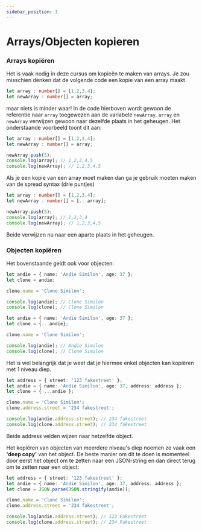 ```yaml
---
sidebar_position: 1
---
```


# Arrays/Objecten kopieren

### Arrays kopiëren

Het is vaak nodig in deze cursus om kopieën te maken van arrays. Je zou misschien denken dat de volgende code een kopie van een array maakt

```typescript
let array : number[] = [1,2,3,4];
let newArray : number[] = array;
```

maar niets is minder waar! In de code hierboven wordt gewoon de referentie naar `array` toegewezen aan de variabele `newArray`. `array` en `newArray` verwijzen gewoon naar dezelfde plaats in het geheugen. Het onderstaande voorbeeld toont dit aan:

```typescript
let array : number[] = [1,2,3,4];
let newArray : number[] = array;

newArray.push(5);
console.log(array); // 1,2,3,4,5
console.log(newArray); // 1,2,3,4,5
```

Als je een kopie van een array moet maken dan ga je gebruik moeten maken van de spread syntax (drie puntjes)

```typescript
let array : number[] = [1,2,3,4];
let newArray : number[] = [...array];

newArray.push(5);
console.log(array); // 1,2,3,4
console.log(newArray); // 1,2,3,4,5
```

Beide verwijzen nu naar een aparte plaats in het geheugen.

### Objecten kopiëren

Het bovenstaande geldt ook voor objecten:&#x20;

```typescript
let andie = { name: 'Andie Similon', age: 37 };
let clone = andie;

clone.name = 'Clone Similon';

console.log(andie); // Clone Similon
console.log(clone); // Clone Similon
```

```typescript
let andie = { name: 'Andie Similon', age: 37 };
let clone = {...andie};

clone.name = 'Clone Similon';

console.log(andie); // Andie Similon
console.log(clone); // Clone Similon
```

Het is wel belangrijk dat je weet dat je hiermee enkel objecten kan kopiëren met 1 niveau diep.

```typescript
let address = { street: '123 fakestreet' };
let andie = { name: 'Andie Similon', age: 37, address: address };
let clone = { ...andie };

clone.name = 'Clone Similon';
clone.address.street = '234 fakestreet';

console.log(andie.address.street); // 234 fakestreet
console.log(clone.address.street); // 234 fakestreet
```

Beide address velden wijzen naar hetzelfde object.&#x20;

Het kopiëren van objecten van meerdere niveau's diep noemen ze vaak een **'deep copy'** van het object. De beste manier om dit te doen is momenteel door eerst het object om te zetten naar een JSON-string en dan direct terug om te zetten naar een object:

```typescript
let address = { street: '123 fakestreet' };
let andie = { name: 'Andie Similon', age: 37, address: address };
let clone = JSON.parse(JSON.stringify(andie));

clone.name = 'Clone Similon';
clone.address.street = '234 fakestreet';

console.log(andie.address.street); // 123 Fakestreet
console.log(clone.address.street); // 234 Fakestreet
```